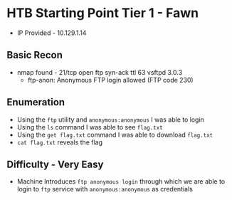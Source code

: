 # HTB Starting Point Tier 1 - Fawn

- IP Provided - 10.129.1.14

## Basic Recon

- nmap found - 21/tcp open  ftp     syn-ack ttl 63 vsftpd 3.0.3
	- ftp-anon: Anonymous FTP login allowed (FTP code 230)

## Enumeration

- Using the `ftp` utility and `anonymous:anonymous` I was able to login
- Using the `ls` command I was able to see `flag.txt`
- Using the `get flag.txt` command I was able to download `flag.txt` 
- `cat flag.txt` reveals the flag

## Difficulty - Very Easy

- Machine Introduces `ftp anonymous login` through which we are able to login to `ftp` service with `anonymous:anonymous` as credentials
